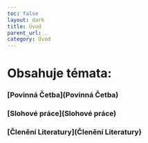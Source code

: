```yaml
---
toc: false
layout: dark
title: Úvod 
parent_url: . 
category: Úvod 
---
```


# Obsahuje témata: 

### <span class="goldA">[Povinná Četba](Povinná Četba)</span> 

### <span class="goldA">[Slohové práce](Slohové práce)</span> 

### <span class="goldA">[Členění Literatury](Členění Literatury)</span> 
